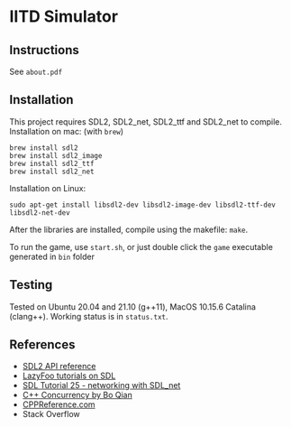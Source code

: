 # IITD Simulator

## Instructions

See `about.pdf`

## Installation

This project requires SDL2, SDL2\_net, SDL2\_ttf and SDL2\_net to compile. 
Installation on mac: (with `brew`)
```
brew install sdl2
brew install sdl2_image
brew install sdl2_ttf
brew install sdl2_net
```
Installation on Linux:
```
sudo apt-get install libsdl2-dev libsdl2-image-dev libsdl2-ttf-dev libsdl2-net-dev
```

After the libraries are installed, compile using the makefile: `make`. 

To run the game, use `start.sh`, or just double click the `game` executable 
generated in `bin` folder

## Testing 

Tested on Ubuntu 20.04 and 21.10 (g++11), MacOS 10.15.6 Catalina (clang++). Working status
is in `status.txt`. 

## References

* [SDL2 API reference](https://wiki.libsdl.org/CategoryAPI)
* [LazyFoo tutorials on SDL](http://lazyfoo.net/SDL_tutorials/index.php)
* [SDL Tutorial 25 - networking with SDL\_net](https://www.youtube.com/watch?v=LNSqqxIKX_k&ab_channel=thecplusplusguy)
* [C++ Concurrency by Bo Qian](https://www.youtube.com/watch?v=LL8wkskDlbs&list=PL5jc9xFGsL8E12so1wlMS0r0hTQoJL74M&ab_channel=BoQian)
* [CPPReference.com](https://en.cppreference.com)
* Stack Overflow 
